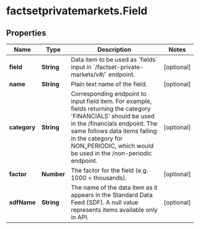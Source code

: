# factsetprivatemarkets.Field

## Properties

Name | Type | Description | Notes
------------ | ------------- | ------------- | -------------
**field** | **String** | Data item to be used as &#x60;fields&#x60; input in &#x60;/factset-private-markets/v#/&#x60; endpoint. | [optional] 
**name** | **String** | Plain text name of the field. | [optional] 
**category** | **String** | Corresponding endpoint to input field item. For example, fields returning the category &#39;FINANCIALS&#39; should be used in the /financials endpoint. The same follows data items falling in the category for NON_PERIODIC, which would be used in the /non-periodic endpoint. | [optional] 
**factor** | **Number** | The factor for the field (e.g. 1000 &#x3D; thousands). | [optional] 
**sdfName** | **String** | The name of the data item as it appears in the Standard Data Feed (SDF). A null value represents items available only in API. | [optional] 


